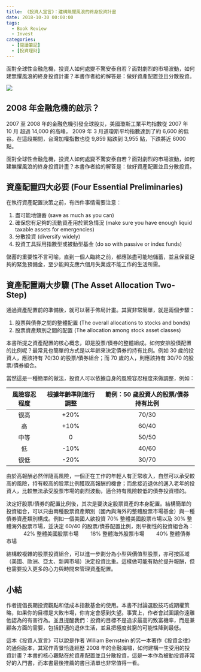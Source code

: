 ```yaml
---
title: 《投資人宣言》：建構無懼風浪的終身投資計畫
date: 2018-10-30 00:00:00
tags:
  - Book Review
  - Invest
categories:
  - [閱讀筆記]
  - [投資理財]
---
```


面對全球性金融危機，投資人如何處變不驚安泰自若？面對劇烈的市場波動，如何建無懼風浪的終身投資計畫？本書作者給的解答是：做好資產配置並且分散投資。

![](/2018/10/30/book-review-the-investor-s-manifesto/cover.jpg)

<!-- more -->

## 2008 年金融危機的啟示？

2007 至 2008 年的金融危機引發全球股災，美國瓊斯工業平均指數從 2007 年 10 月 超過 14,000 的高峰， 2009 年 3 月道瓊斯平均指數達到了約 6,600 的低谷。在這段期間，台灣加權指數也從 9,859 點跌到 3,955 點，下跌將近 6000 點。

面對全球性金融危機，投資人如何處變不驚安泰自若？面對劇烈的市場波動，如何建無懼風浪的終身投資計畫？本書作者給的解答是：做好資產配置並且分散投資。

## 資產配置四大必要 (Four Essential Preliminaries)

在執行資產配置決策之前，有四件事情需要注意：

1. 盡可能地儲蓄 (save as much as you can)
2. 確保您有足夠的流動資產用於緊急情況 (make sure you have enough liquid taxable assets for emergencies)
3. 分散投資 (diversify widely)
4. 投資工具採用指數型或被動型基金 (do so with passive or index funds)

儲蓄的重要性不言可喻，直到一個人臨終之前，都應該盡可能地儲蓄，並且保留足夠的緊急預備金，至少能夠支應六個月失業或不能工作的生活所需。

## 資產配置兩大步驟 (The Asset Allocation Two-Step)

通過資產配置前的準備後，就可以著手佈局計畫。其實非常簡單，就是兩個步驟：

1. 股票與債券之間的整體配置 (The overall allocations to stocks and bonds)
2. 股票資產類別之間的配置 (The allocation among stock asset classes)

本書所提之資產配置的核心概念，即是股票/債券的整體組成。如何安排股債配置的比例呢？最常見也簡單的方式是以年齡來決定債券的持有比例。例如 30 歲的投資人，應該持有 70/30 的股票/債券組合；而 70 歲的人，則應該持有 30/70 的股票/債券組合。

當然這是一種簡單的做法，投資人可以依據自身的風險容忍程度來做調整，例如：

風險容忍程度 | 根據年齡準則進行調整 | 範例：50 歲投資人的股票/債券持有比例
:-:|:-:|:-:
很高 | +20% | 70/30
高 | +10% | 60/40
中等 | 0 | 50/50
低 | -10% | 40/60
很低 | -20% | 30/70

由於高報酬必然伴隨高風險，一個正在工作的年輕人有正常收入，自然可以承受較高的風險，持有較高的股票比例獲取高報酬的機會；而愈接近退休的邁入老年的投資人，比較無法承受股票市場的劇烈波動，適合持有風險較低的債券投資標的。

決定好股票/債券的配置比例後，其次是要決定股票資產的本身配置。結構簡單的投資組合，可以只由兩種股票資產類別（國內與海外的整體股票市場基金）與一種債券資產類別構成。例如一個美國人欲投資 70% 整體美國股票市場以及 30% 整體海外股票市場，並決定 60/40 的股票/債券配置比例，則平衡性的投資組合為：
　
  　　42% 整體美國股票市場
  　　18% 整體海外股票市場
  　　40% 整體債券市場

結構較複雜的股票投資組合，可以進一步劃分為小型與價值型股票，亦可按區域（美國、歐洲、亞太、新興市場）決定投資比重。這樣做可能有助於提升報酬，但也需要投入更多的心力與時間來管理資產配置。

## 小結

作者提倡長期投資觀點和低成本指數基金的使用。本書不討論選股技巧或期權策略，如果你的目標是大敗市場，你肯定會感到失望。事實上，作者會試圖讓你遠離他認為的有害行為。並且提醒我們：投資的目標不是追求最高的致富機率，而是兼顧各方面的需要，包括舒適的退休生活，並且把極度貧窮的可能性降到最低。

這本《投資人宣言》可以說是作者 William Bernstein 的另一本著作《投資金律》的通俗版本，其寫作背景恰逢經歷 2008 年的金融海嘯，如何建構一生受用的投資計畫？本書的核心觀點在於資產配置並且分散投資，這是一本作為被動投資非常好的入門書，而本書最後推薦的書目清單也非常值得一看。

